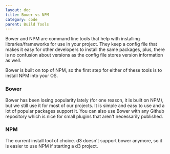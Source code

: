```yaml
---
layout: doc
title: Bower vs NPM
category: code
parent: Build Tools
---
```


Bower and NPM are command line tools that help with installing libraries/frameworks for use in your project. They keep a config file that makes it easy for other developers to install the same packages, plus, there is no confusion about versions as the config file stores version information as well.

Bower is built on top of NPM, so the first step for either of these tools is to install NPM into your OS.

### Bower

Bower has been losing popularity lately (for one reason, it is built on NPM), but we still use it for most of our projects. It is simple and easy to use and a lot of popular packages support it. You can also use Bower with any Github repository which is nice for small plugins that aren't necessarily published.

### NPM

The current install tool of choice. d3 doesn't support bower anymore, so it is easier to use NPM if starting a d3 project.
